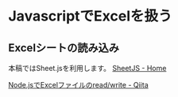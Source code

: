 # JavascriptでExcelを扱う

## Excelシートの読み込み

本稿ではSheet.jsを利用します。
[SheetJS - Home](https://sheetjs.com/)

[Node.jsでExcelファイルのread/write - Qiita](https://qiita.com/Kazunori-Kimura/items/29038632361fba69de5e)





